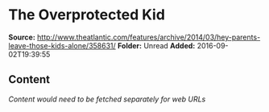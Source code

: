 # The Overprotected Kid

**Source:** http://www.theatlantic.com/features/archive/2014/03/hey-parents-leave-those-kids-alone/358631/
**Folder:** Unread
**Added:** 2016-09-02T19:39:55




## Content
*Content would need to be fetched separately for web URLs*
